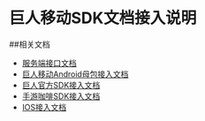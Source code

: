 巨人移动SDK文档接入说明
==========================

##相关文档

* [服务端接口文档](/docs/sdk/server_guide)
* [巨人移动Android母包接入文档](/docs/sdk/easysdkframework)
* [巨人官方SDK接入文档](/docs/sdk/giantdoc)
* [手游咖啡SDK接入文档](/docs/sdk/mgcafe_android_V1.1.0)
* [IOS接入文档](/docs/sdk/iosdoc)



